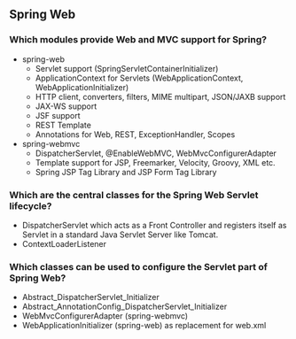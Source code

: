 
## Spring Web

### Which modules provide Web and MVC support for Spring?
* spring-web
    - Servlet support (SpringServletContainerInitializer)
    - ApplicationContext for Servlets (WebApplicationContext, WebApplicationInitializer)
    - HTTP client, converters, filters, MIME multipart, JSON/JAXB support
    - JAX-WS support
    - JSF support
    - REST Template
    - Annotations for Web, REST, ExceptionHandler, Scopes
* spring-webmvc
    - DispatcherServlet, @EnableWebMVC, WebMvcConfigurerAdapter
    - Template support for JSP, Freemarker, Velocity, Groovy, XML etc.
    - Spring JSP Tag Library and JSP Form Tag Library

### Which are the central classes for the Spring Web Servlet lifecycle?
* DispatcherServlet which acts as a Front Controller and registers
  itself as Servlet in a standard Java Servlet Server like Tomcat.
* ContextLoaderListener

### Which classes can be used to configure the Servlet part of Spring Web?
* Abstract_DispatcherServlet_Initializer
* Abstract_AnnotationConfig_DispatcherServlet_Initializer
* WebMvcConfigurerAdapter (spring-webmvc)
* WebApplicationInitializer (spring-web) as replacement for web.xml
